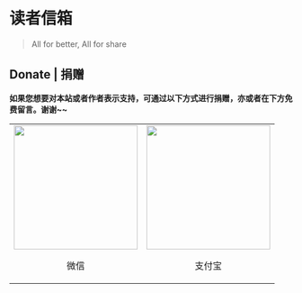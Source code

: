 # 读者信箱

> All for better, All for share







## Donate | 捐赠

**如果您想要对本站或者作者表示支持，可通过以下方式进行捐赠，亦或者在下方免费留言。谢谢~~**

<table class="no-class">
    <tr>
        <td align="center"><img src="http://pic.abookworm.site/Wechat.png@aar" width="220"><p>微信</p></td>
        <td align="center"><img src="http://pic.abookworm.site/alipay.jpg@aar" width="220"><p>支付宝</p></td>
    </tr>
</table>
